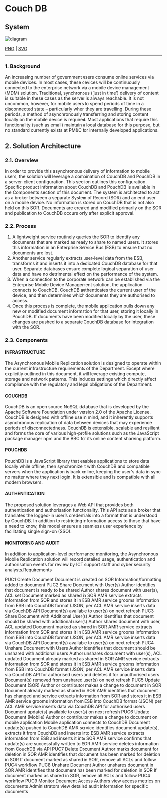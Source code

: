 # Couch DB



## System

![diagram](couchdb.svg)

[PNG](couchdb.png) | [SVG](couchdb.svg)

---

### 1.	Background

An increasing number of government users consume online services via mobile devices. In most cases, these devices will be continuously connected to the enterprise network via a mobile device management (MDM) solution. Traditional, synchronous (‘just in time’) delivery of content is suitable in these cases as the server is always reachable.
It is not uncommon, however, for mobile users to spend periods of time in a disconnected state – particularly when they are travelling. During these periods, a method of asynchronously transferring and storing content locally on the mobile device is required. Most applications that require this functionality (such as email) maintain a local database for this purpose, but no standard currently exists at PM&C for internally developed applications.

## 2.	Solution Architecture

### 2.1.	Overview

In order to provide this asynchronous delivery of information to mobile users, the solution will leverage a combination of CouchDB and PouchDB in a server-client configuration. This section outlines this configuration. Specific product information about CouchDB and PouchDB is available in the Components section of this document.
The system is architected to act as a broker between a separate System of Record (SOR) and an end user on a mobile device. No information is stored on CouchDB that is not also held on this SOR. Documents are created and modified primarily on the SOR and publication to CouchDB occurs only after explicit approval.

### 2.2.	Process

1.	A lightweight service routinely queries the SOR to identify any documents that are marked as ready to share to named users. It stores this information in an Enterprise Service Bus (ESB) to ensure that no documents are lost.
2.	Another service regularly extracts user-level data from the ESB, transforms it and inserts it into a dedicated CouchDB database for that user. Separate databases ensure complete logical separation of user data and have no detrimental effect on the performance of the system.
3.	When a connection to the corporate network can be established via the Enterprise Mobile Device Management solution, the application connects to CouchDB. CouchDB authenticates the current user of the device, and then determines which documents they are authorised to access. 
4.	Once this process is complete, the mobile application pulls down any new or modified document information for that user, storing it locally in PouchDB. If documents have been modified locally by the user, these changes are pushed to a separate CouchDB database for integration with the SOR.

### 2.3.	Components

#### INFRASTRUCTURE

The Asynchronous Mobile Replication solution is designed to operate within the current infrastructure requirements of the Department. Except where explicitly outlined in this document, it will leverage existing compute, storage and network patterns. This includes settings which directly affect compliance with the regulatory and legal obligations of the Department.

#### COUCHDB

CouchDB is an open source NoSQL database that is developed by the Apache Software Foundation under version 2.0 of the Apache License. CouchDB is designed with offline use in mind, and it inherently supports asynchronous replication of data between devices that may experience periods of disconnectedness. CouchDB is extensible, scalable and resilient and forms the core of various high-profile solutions such as the JavaScript package manager npm and the BBC for its online content shareing platform.

#### POUCHDB

PouchDB is a JavaScript library that enables applications to store data locally while offline, then synchronize it with CouchDB and compatible servers when the application is back online, keeping the user's data in sync no matter where they next login. It is extensible and is compatible with all modern browsers. 

#### AUTHENTICATION

The proposed solution leverages a Web API that provides both authentication and authorisation functionality. This API acts as a broker that translates the logged-in user’s credentials into a format that is understood by CouchDB. In addition to restricting information access to those that have a need to know, this model ensures a seamless user experience by facilitating single sign-on (SSO).

#### MONITORING AND AUDIT

In addition to application-level performance monitoring, the Asynchronous Mobile Replication solution will record detailed usage, authentication and authorisation events for review by ICT support staff and cyber security analysts.Requirements

PUC1	Create Document	Document is created on SOR
Information/formatting added to document
PUC2	Share Document with User(s)	Author identifies that document is ready to be shared 
Author shares document with user(s), ACL set
Document marked as shared in SOR
AMR service extracts information from SOR and stores it in ESB
AMR service grooms information from ESB into CouchDB format (JSON) per ACL
AMR service inserts data via CouchDB API 
Document(s) available to user(s) on next refresh
PUC3	Share Document with Additional User(s)	Author identifies that document should be shared with additional user(s)
Author shares document with user, ACL updated
Document marked as shared in SOR
AMR service extracts information from SOR and stores it in ESB
AMR service grooms information from ESB into CouchDB format (JSON) per ACL
AMR service inserts data via CouchDB API
Document(s) available to user(s) on next refresh
PUC4	Unshare Document with Users	Author identifies that document should be unshared with additional users 
Author unshares document with user(s), ACL updated
Document already marked as shared in SOR
AMR service extracts information from SOR and stores it in ESB
AMR service grooms information from ESB into CouchDB format (JSON) per ACL
AMR service inserts data via CouchDB API for authorised users and deletes it for unauthorised users
Document(s) removed from unshared user(s) on next refresh
PUC5	Update Document (SOR)	Author or contributor makes a change to document in SOR
Document already marked as shared in SOR
AMR identifies that document has changed and service extracts information from SOR and stores it in ESB
AMR service grooms information from ESB into CouchDB format (JSON) per ACL
AMR service inserts data via CouchDB API for authorised users
Document update(s) available to user(s) on next refresh
PUC6	Update Document (Mobile)	Author or contributor makes a change to document on mobile application
Mobile application connects to CouchDB
Document update(s) pushed to CouchDB
AMR service identifies document update(s), extracts it from CouchDB and inserts into ESB
AMR service extracts information from ESB and inserts it into SOR
AMR service confirms that update(s) are successfully written to SOR
AMR service deletes information from CouchDB via API
PUC7	Delete Document	Author marks document for deletion in SOR
AMR identifies that document has been marked for deletion in SOR
If document marked as shared in SOR, remove all ACLs and follow PUC4 workflow
PUC8	Unshare Document	Author unshares document in SOR
AMR identifies that document has been marked for deletion in SOR
If document marked as shared in SOR, remove all ACLs and follow PUC4 workflow
PUC9	Monitor Document Access	Authors view access metrics on documents
Administrators view detailed audit information for specific documents



